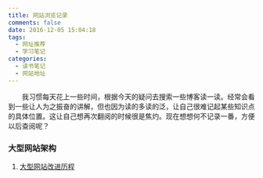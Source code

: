 ```yaml
---
title: 网站浏览记录
comments: false
date: 2016-12-05 15:04:18
tags:
  - 网址推荐
  - 学习笔记
categories:
  - 读书笔记
  - 网站地址
---
```


　　我习惯每天花上一些时间，根据今天的疑问去搜索一些博客读一读。经常会看到一些让人为之振奋的讲解，但也因为读的多读的泛，让自己很难记起某些知识点的具体位置。这让自己想再次翻阅的时候很是焦灼。现在想想何不记录一番，方便以后查阅呢？

<!--more-->

### 大型网站架构
1. [大型网站改进历程](http://www.cnblogs.com/elves/p/4259188.html)
